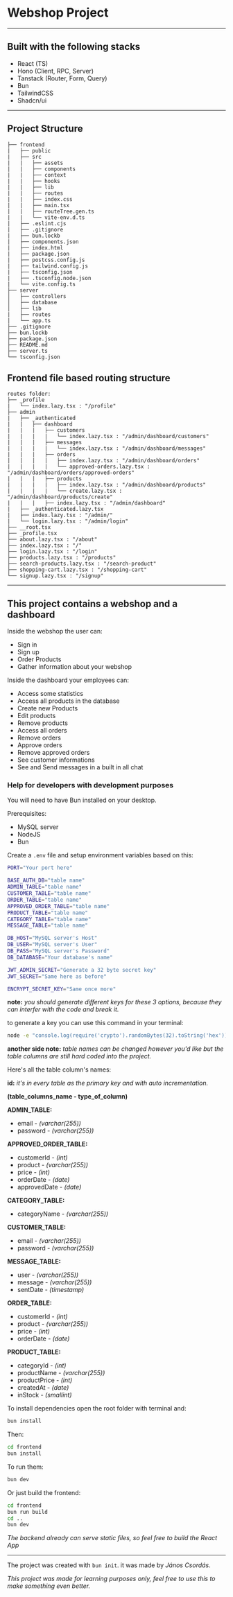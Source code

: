 # Webshop Project
---
## Built with the following stacks

- React (TS)
- Hono (Client, RPC, Server)
- Tanstack (Router, Form, Query)
- Bun
- TailwindCSS
- Shadcn/ui

---

## Project Structure

```plaintext
├── frontend
|   ├── public
|   ├── src
|   |   ├── assets
|   |   ├── components
|   |   ├── context
|   |   ├── hooks
|   |   ├── lib
|   |   ├── routes
|   |   ├── index.css
|   |   ├── main.tsx
|   |   ├── routeTree.gen.ts
|   |   └── vite-env.d.ts
|   ├── .eslint.cjs
|   ├── .gitignore
|   ├── bun.lockb
|   ├── components.json
|   ├── index.html
|   ├── package.json
|   ├── postcss.config.js
|   ├── tailwind.config.js
|   ├── tsconfig.json
|   ├── .tsconfig.node.json
|   └── vite.config.ts
├── server
│   ├── controllers
│   ├── database
│   ├── lib
|   ├── routes
|   └── app.ts
├── .gitignore
├── bun.lockb
├── package.json
├── README.md
├── server.ts
└── tsconfig.json
 ```

## Frontend file based routing structure

```plaintext
routes folder:
├── _profile
|   └── index.lazy.tsx : "/profile"
├── admin
|   ├── _authenticated
|   |   ├── dashboard
|   |   |   ├── customers
|   |   |   |   └── index.lazy.tsx : "/admin/dashboard/customers"
|   |   |   ├── messages
|   |   |   |   └── index.lazy.tsx : "/admin/dashboard/messages"
|   |   |   ├── orders
|   |   |   |   ├── index.lazy.tsx : "/admin/dashboard/orders"
|   |   |   |   └── approved-orders.lazy.tsx : "/admin/dashboard/orders/approved-orders"
|   |   |   ├── products
|   |   |   |   ├── index.lazy.tsx : "/admin/dashboard/products"
|   |   |   |   └── create.lazy.tsx : "/admin/dashboard/products/create"
|   |   |   ├── index.lazy.tsx : "/admin/dashboard"
|   ├── _authenticated.lazy.tsx
|   ├── index.lazy.tsx : "/admin/"
|   └── login.lazy.tsx : "/admin/login"
├── __root.tsx
├── _profile.tsx
├── about.lazy.tsx : "/about"
├── index.lazy.tsx : "/"
├── login.lazy.tsx : "/login"
├── products.lazy.tsx : "/products"
├── search-products.lazy.tsx : "/search-product"
├── shopping-cart.lazy.tsx : "/shopping-cart"
└── signup.lazy.tsx : "/signup"
```

---

## This project contains a webshop and a dashboard

Inside the webshop the user can:
- Sign in
- Sign up
- Order Products
- Gather information about your webshop

Inside the dashboard your employees can:
- Access some statistics
- Access all products in the database
- Create new Products
- Edit products
- Remove products
- Access all orders
- Remove orders
- Approve orders
- Remove approved orders
- See customer informations
- See and Send messages in a built in all chat

### Help for developers with development purposes

You will need to have Bun installed on your desktop.

Prerequisites:
- MySQL server
- NodeJS
- Bun

Create a `.env` file and setup environment variables based on this:

```bash
PORT="Your port here"

BASE_AUTH_DB="table name"
ADMIN_TABLE="table name"
CUSTOMER_TABLE="table name"
ORDER_TABLE="table name"
APPROVED_ORDER_TABLE="table name"
PRODUCT_TABLE="table name"
CATEGORY_TABLE="table name"
MESSAGE_TABLE="table name"

DB_HOST="MySQL server's Host"
DB_USER="MySQL server's User"
DB_PASS="MySQL server's Password"
DB_DATABASE="Your database's name"

JWT_ADMIN_SECRET="Generate a 32 byte secret key"
JWT_SECRET="Same here as before"

ENCRYPT_SECRET_KEY="Same once more"
```
**note:** *you should generate different keys for these 3 options, because they can interfer with the code and break it.*

to generate a key you can use this command in your terminal:
```bash
node -e "console.log(require('crypto').randomBytes(32).toString('hex'))"
```

**another side note:** *table names can be changed however you'd like but the table columns are still hard coded into the project.*

Here's all the table column's names:

**id:** *it's in every table as the primary key and with auto incrementation.*

**(table_columns_name - type_of_column)**

**ADMIN_TABLE:**
- email - *(varchar(255))*
- password - *(varchar(255))*

**APPROVED_ORDER_TABLE:**
- customerId - *(int)*
- product - *(varchar(255))*
- price - *(int)*
- orderDate - *(date)*
- approvedDate - *(date)*

**CATEGORY_TABLE:**
- categoryName - *(varchar(255))*

**CUSTOMER_TABLE:**
- email - *(varchar(255))*
- password - *(varchar(255))*

**MESSAGE_TABLE:**
- user - *(varchar(255))*
- message - *(varchar(255))*
- sentDate - *(timestamp)*

**ORDER_TABLE:**
- customerId - *(int)*
- product - *(varchar(255))*
- price - *(int)*
- orderDate - *(date)*

**PRODUCT_TABLE:**
- categoryId - *(int)*
- productName - *(varchar(255))*
- productPrice - *(int)*
- createdAt - *(date)*
- inStock - *(smallint)*

To install dependencies open the root folder with terminal and:

```bash
bun install
```

Then:

```bash
cd frontend
bun install
```

To run them:

```bash
bun dev
```

Or just build the frontend:

```bash
cd frontend
bun run build
cd ..
bun dev
```

*The backend already can serve static files, so feel free to build the React App*

---

The project was created with `bun init`.
it was made by *János Csordás*.

*This project was made for learning purposes only, feel free to use this to make something even better.*
